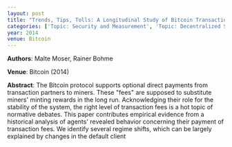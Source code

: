 ```yaml
---
layout: post
title: "Trends, Tips, Tolls: A Longitudinal Study of Bitcoin Transaction Fees"
categories: ['Topic: Security and Measurement', 'Topic: Decentralized Systems', '2014', 'Venue: Bitcoin']
year: 2014
venue: Bitcoin
---
```

**Authors**: Malte Moser, Rainer Bohme

**Venue**: Bitcoin (2014)

**Abstract**: The Bitcoin protocol supports optional direct payments from transaction partners to miners. These "fees" are supposed to substitute miners' minting rewards in the long run. Acknowledging their role for the stability of the system, the right level of transaction fees is a hot topic of normative debates. This paper contributes empirical evidence from a historical analysis of agents' revealed behavior concerning their payment of transaction fees. We identify several regime shifts, which can be largely explained by changes in the default client

